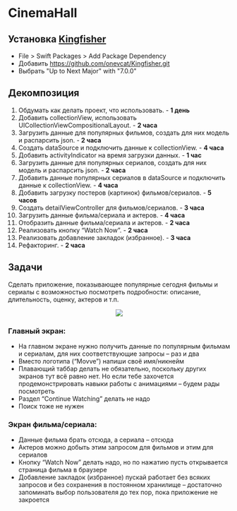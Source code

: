 # CinemaHall

## Установка <a href="https://cocoapods.org/pods/Kingfisher#swift-package-manager"> Kingfisher</a>
- File > Swift Packages > Add Package Dependency
- Добавить https://github.com/onevcat/Kingfisher.git
- Выбрать "Up to Next Major" with "7.0.0"

## Декомпозиция

1. Обдумать как делать проект, что использовать. - **1 день**
2. Добавить collectionView, использовать UICollectionViewCompositionalLayout. - **2 часа**
3. Загрузить данные для популярных фильмов, создать для них модель и распарсить json. - **2 часа**
4. Создать dataSource и подключить данные к collectionView. - **4 часа**
5. Добавить activityIndicator на время загрузки данных. - **1 час**
6. Загрузить данные для популярных сериалов, создать для них модель и распарсить json. - **2 часа**
7. Добавить данные популярных сериалов в dataSource и подключить данные к collectionView. - **4 часа**
8. Добавить загрузку постеров (картинок) фильмов/сериалов. - **5 часов**
9. Создать detailViewController для фильмов/сериалов. - **3 часа**
10. Загрузить данные фильма/сериала и актеров. - **4 часа**
11. Отобразить данные фильма/сериала и актеров. - **2 часа**
12. Реализовать кнопку “Watch Now”. - **2 часа**
13. Реализовать добавление закладок (избранное). - **3 часа**
14. Рефакторинг. - **2 часа**

## Задачи


Сделать приложение, показывающее популярные сегодня фильмы и сериалы с возможностью посмотреть подробности: описание, длительность, оценку, актеров и т.п.


<p align="center">
<img src="https://cdn.dribbble.com/users/4935112/screenshots/14791304/media/7c8d3b64d082c5b8556d23864d965d99.png"> 
</p>

### Главный экран:

- На главном экране нужно получить данные по популярным фильмам и сериалам, для них соответствующие запросы – раз и два
- Вместо логотипа (“Movve”) напиши своё имя/никнейм
- Плавающий таббар делать не обязательно, поскольку других экранов тут всё равно нет. Но если тебе захочется продемонстрировать навыки работы с анимациями – будем рады посмотреть
- Раздел “Continue Watching” делать не надо
- Поиск тоже не нужен

### Экран фильма/сериала:
- Данные фильма брать отсюда, а сериала – отсюда
- Актеров можно добыть этим запросом для фильмов и этим для сериалов
- Кнопку “Watch Now” делать надо, но по нажатию пусть открывается страница фильма в браузере
- Добавление закладок (избранное) пускай работает без всяких запросов и без сохранения в постоянном хранилище – достаточно запоминать выбор пользователя до тех пор, пока приложение не закроется
